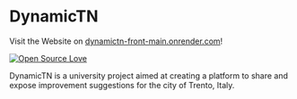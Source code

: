 # DynamicTN

Visit the Website on [dynamictn-front-main.onrender.com](https://dynamictn-front-main.onrender.com/)!

[![Open Source Love](https://badges.frapsoft.com/os/v3/open-source.svg?v=103)](https://github.com/ellerbrock/open-source-badges/)

DynamicTN is a university project aimed at creating a platform to share and expose improvement suggestions for the city of Trento, Italy.
